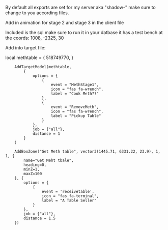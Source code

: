 By default all exports are set for my server aka "shadow-" make sure to change to you according files.

Add in animation for stage 2 and stage 3 in the client file

Included is the sql make sure to run it in your datbase it has a test bench at the coords: 1008, -2325, 30

Add into target file:

local methtable = {
            518749770,
        }
    
        AddTargetModel(methtable,
            {
                options = {
                    {
                        event = "MethStage1",
                        icon = "fas fa-wrench",
                        label = "Cook Meth??"
                    },
                    {
                        event = "RemoveMeth",
                        icon = "fas fa-wrench",
                        label = "Pickup Table"
                    }
                },
                job = {"all"},
                distance = 1
            }
        )

        AddBoxZone("Get Meth table", vector3(1445.71, 6331.22, 23.9), 1, 1, {
            name="Get Meht tbale",
            heading=0,
            minZ=1,
            maxZ=100
        }, {
            options = {
                {
                    event = 'receivetable',
                    icon = "fas fa-terminal",
                    label = "A Table Seller"
                }
            },
            job = {"all"},
            distance = 1.5
        })
